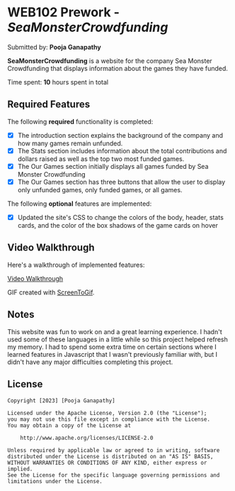 # WEB102 Prework - *SeaMonsterCrowdfunding*

Submitted by: **Pooja Ganapathy**

**SeaMonsterCrowdfunding** is a website for the company Sea Monster Crowdfunding that displays information about the games they have funded.

Time spent: **10** hours spent in total

## Required Features

The following **required** functionality is completed:

* [X] The introduction section explains the background of the company and how many games remain unfunded.
* [X] The Stats section includes information about the total contributions and dollars raised as well as the top two most funded games.
* [X] The Our Games section initially displays all games funded by Sea Monster Crowdfunding
* [X] The Our Games section has three buttons that allow the user to display only unfunded games, only funded games, or all games.

The following **optional** features are implemented:

* [X] Updated the site's CSS to change the colors of the body, header, stats cards, and the color of the box shadows of the game cards on hover

## Video Walkthrough

Here's a walkthrough of implemented features:

[Video Walkthrough](https://imgur.com/a/AHjvHwQ.mp4)

GIF created with [ScreenToGif](https://www.screentogif.com/).

## Notes

This website was fun to work on and a great learning experience. I hadn't used some of these languages in a little while so this project helped refresh my
memory. I had to spend some extra time on certain sections where I learned features in Javascript that I wasn't previously familiar with, but I didn't have any
major difficulties completing this project.

## License

    Copyright [2023] [Pooja Ganapathy]

    Licensed under the Apache License, Version 2.0 (the "License");
    you may not use this file except in compliance with the License.
    You may obtain a copy of the License at

        http://www.apache.org/licenses/LICENSE-2.0

    Unless required by applicable law or agreed to in writing, software
    distributed under the License is distributed on an "AS IS" BASIS,
    WITHOUT WARRANTIES OR CONDITIONS OF ANY KIND, either express or implied.
    See the License for the specific language governing permissions and
    limitations under the License.
